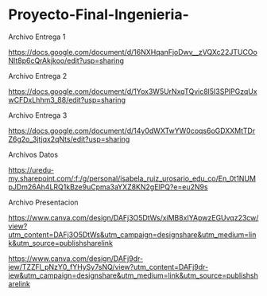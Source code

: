 # Proyecto-Final-Ingenieria-
Archivo Entrega 1

https://docs.google.com/document/d/16NXHqanFjoDwv__zVQXc22JTUCOoNlt8p6cQrAkjkoo/edit?usp=sharing

Archivo Entrega 2

https://docs.google.com/document/d/1Yox3W5UrNxqTQvic8l5I3SPlPGzqUxwCFDxLhhm3_88/edit?usp=sharing

Archivo Entrega 3

https://docs.google.com/document/d/14y0dWXTwYW0coqs6oGDXXMtTDrZ6g2o_3jtjqx2qNts/edit?usp=sharing

Archivos Datos

https://uredu-my.sharepoint.com/:f:/g/personal/isabela_ruiz_urosario_edu_co/En_0t1NUMpJDm26Ah4LRQ1kBze9uCpma3aYXZ8KN2gElPQ?e=eu2N9s

Archivo Presentacion

https://www.canva.com/design/DAFj3O5DtWs/xiMB8xIYApwzEGUvqz23cw/view?utm_content=DAFj3O5DtWs&utm_campaign=designshare&utm_medium=link&utm_source=publishsharelink

https://www.canva.com/design/DAFj9dr-iew/TZZFl_pNzY0_fYHySy7sNQ/view?utm_content=DAFj9dr-iew&utm_campaign=designshare&utm_medium=link&utm_source=publishsharelink
